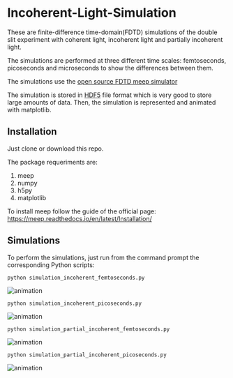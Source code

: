 # Incoherent-Light-Simulation

These are finite-difference time-domain(FDTD) simulations of the double slit experiment with coherent light, incoherent light and partially incoherent light.

The simulations are performed at three different time scales: femtoseconds, picoseconds and microseconds to show the differences between them.

The simulations use the [open source FDTD meep simulator](https://meep.readthedocs.io/en/latest/)

The simulation is stored in [HDF5](https://www.h5py.org/) file format which is very good to store large amounts of data.
Then, the simulation is represented and animated with matplotlib.


## Installation

Just clone or download this repo.

The package requeriments are:

1. meep
2. numpy
3. h5py
4. matplotlib

To install meep follow the guide of the official page: https://meep.readthedocs.io/en/latest/Installation/

## Simulations

To perform the simulations, just run from the command prompt the corresponding Python scripts:

```
python simulation_incoherent_femtoseconds.py
```

![animation](/double_slit_simulations/images/incoherent_femtoseconds.gif)


```
python simulation_incoherent_picoseconds.py
```

![animation](/double_slit_simulations/images/incoherent_picoseconds.gif)

```
python simulation_partial_incoherent_femtoseconds.py
```

![animation](/double_slit_simulations/images/partial_incoherent_femtoseconds.gif)


```
python simulation_partial_incoherent_picoseconds.py
```

![animation](/double_slit_simulations/images/partial_incoherent_picoseconds.gif)




